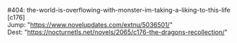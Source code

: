 #404: the-world-is-overflowing-with-monster-im-taking-a-liking-to-this-life [c176] <br/>
Jump: "https://www.novelupdates.com/extnu/5036501/" <br/>
Dest: "https://nocturnetls.net/novels/2065/c176-the-dragons-recollection/"